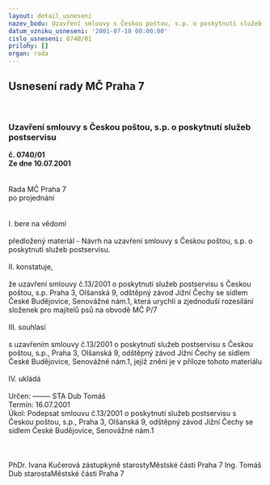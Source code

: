 ```yaml
---
layout: detail_usneseni
nazev_bodu: Uzavření smlouvy s Českou poštou, s.p. o poskytnutí služeb postservisu
datum_vzniku_usneseni: '2001-07-10 00:00:00'
cislo_usneseni: 0740/01
prilohy: []
organ: rada
---
```

<div id="ucUsn_pList" class="usn">
	<span><h2>Usnesení rady MČ Praha 7 </h2>
<br></span><div class="standBody">
<span><h3>Uzavření smlouvy s Českou poštou, s.p. o poskytnutí služeb postservisu</h3></span><div class="center">
		<strong>č. 0740/01</strong><br>
	</div>
<div class="center">
		<strong>Ze dne 10.07.2001</strong><br><br>
	</div>
<br>Rada MČ Praha 7<br>po projednání<br><br><br>I.	bere na vědomí<br><br> předložený materiál - Návrh na  uzavření smlouvy s Českou poštou, s.p. o poskytnutí služeb postservisu.<br><br>II.	konstatuje,<br><br>že uzavření smlouvy č.13/2001 o poskytnutí služeb postservisu s Českou poštou, s.p. Praha 3, Olšanská 9, odštěpný závod Jižní Čechy se sídlem České Budějovice, Senovážné nám.1, která urychlí a zjednoduší rozesílání složenek pro majitelů psů na obvodě MČ P/7<br><br>III.	souhlasí <br><br>s uzavřením smlouvy č.13/2001 o poskytnutí služeb postservisu s Českou poštou, s.p., Praha 3, Olšanská 9, odštěpný závod Jižní Čechy se sídlem České Budějovice, Senovážné nám.1, jejíž znění je v příloze tohoto materiálu<br><br>IV.  ukládá <br>	<br> Určen:	–––––	STA Dub Tomáš<br>Termín: 16.07.2001<br>Úkol:	Podepsat smlouvu  č.13/2001 o poskytnutí služeb postservisu  s Českou poštou, s.p., Praha 3, Olšanská 9, odštěpný závod Jižní Čechy se sídlem České Budějovice, Senovážné nám.1<br> <br><br> 	<br>PhDr. Ivana Kučerová zástupkyně starostyMěstské části Praha 7	Ing. Tomáš Dub starostaMěstské části Praha 7<br>	<br><br>
</div>
</div>